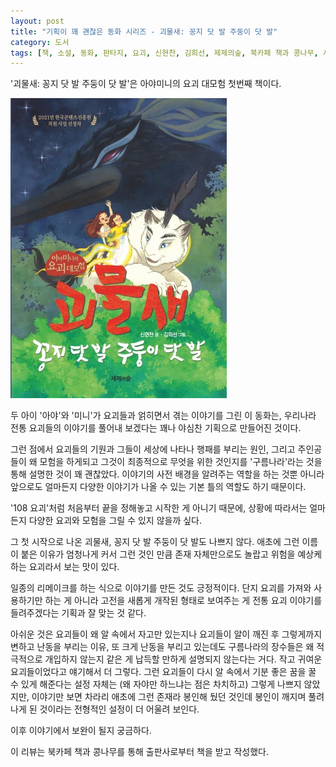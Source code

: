 ```yaml
---
layout: post
title: "기획이 꽤 괜찮은 동화 시리즈 - 괴물새: 꽁지 닷 발 주둥이 닷 발"
category: 도서
tags: [책, 소설, 동화, 판타지, 요괴, 신현찬, 김희선, 제제의숲, 북카페 책과 콩나무, 서평]
---
```


'괴물새: 꽁지 닷 발 주둥이 닷 발'은
아야미니의 요괴 대모험 첫번째 책이다.

![표지](/images/book/ayaminis-great-monster-adventure-1-book.jpg)

두 아이 '아야'와 '미니'가 요괴들과 얽히면서 겪는 이야기를 그린 이 동화는,
우리나라 전통 요괴들의 이야기를 풀어내 보겠다는 꽤나 야심찬 기획으로 만들어진 것이다.

그런 점에서 요괴들의 기원과 그들이 세상에 나타나 행패를 부리는 원인,
그리고 주인공들이 왜 모험을 하게되고 그것이 최종적으로 무엇을 위한 것인지를
'구름나라'라는 것을 통해 설명한 것이 꽤 괜찮았다.
이야기의 사전 배경을 알려주는 역할을 하는 것뿐 아니라
앞으로도 얼마든지 다양한 이야기가 나올 수 있는 기본 틀의 역할도 하기 때문이다.

'108 요괴'처럼 처음부터 끝을 정해놓고 시작한 게 아니기 때문에,
상황에 따라서는 얼마든지 다양한 요괴와 모험을 그릴 수 있지 않을까 싶다.

그 첫 시작으로 나온 괴물새, 꽁지 닷 발 주둥이 닷 발도 나쁘지 않다.
애초에 그런 이름이 붙은 이유가 엄청나게 커서 그런 것인 만큼
존재 자체만으로도 놀랍고 위험을 예상케 하는 요괴라서 보는 맛이 있다.

일종의 리메이크를 하는 식으로 이야기를 만든 것도 긍정적이다.
단지 요괴를 가져와 사용하기만 하는 게 아니라
고전을 새롭게 개작된 형태로 보여주는 게
전통 요괴 이야기를 들려주겠다는 기획과 잘 맞는 것 같다.

아쉬운 것은 요괴들이 왜 알 속에서 자고만 있는지나
요괴들이 알이 깨진 후 그렇게까지 변하고 난동을 부리는 이유,
또 크게 난동을 부리고 있는데도 구름나라의 장수들은 왜 적극적으로 개입하지 않는지 같은 게
납득할 만하게 설명되지 않는다는 거다.
작고 귀여운 요괴들이었다고 얘기해서 더 그렇다.
그런 요괴들이 다시 알 속에서 기분 좋은 꿈을 꿀 수 있게 해준다는 설정 자체는 (왜 자야만 하느냐는 점은 차치하고) 그렇게 나쁘지 않았지만,
이야기만 보면 차라리 애초에 그런 존재라 봉인해 뒀던 것인데
봉인이 깨지며 풀려나게 된 것이라는 전형적인 설정이 더 어울려 보인다.

이후 이야기에서 보완이 될지 궁금하다.



<div class="im im-info">
이 리뷰는 북카페 책과 콩나무를 통해 출판사로부터 책을 받고 작성했다.
</div>

